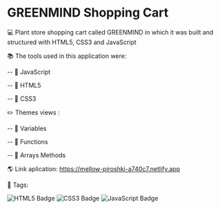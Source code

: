 # GREENMIND Shopping Cart
:computer: Plant store shopping cart called GREENMIND in which it was built and structured with HTML5, CSS3 and JavaScript

:books: The tools used in this application were:

  -- :large_orange_diamond: JavaScript 

  -- :large_orange_diamond: HTML5 

  -- :large_orange_diamond: CSS3 
  
:pencil2: Themes views : 

  -- :large_blue_diamond: Variables
  
  -- :large_blue_diamond: Functions
  
  -- :large_blue_diamond: Arrays Methods

:earth_americas: Link aplication: https://mellow-piroshki-a740c7.netlify.app

:hammer: Tags:

![HTML5 Badge](https://img.shields.io/badge/HTML5-E34F26?logo=html5&logoColor=fff&style=for-the-badge)
![CSS3 Badge](https://img.shields.io/badge/CSS3-1572B6?logo=css3&logoColor=fff&style=for-the-badge)
![JavaScript Badge](https://img.shields.io/badge/JavaScript-F7DF1E?logo=javascript&logoColor=000&style=for-the-badge)
